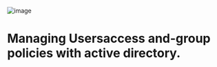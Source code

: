 ![image](https://github.com/user-attachments/assets/4ebcafe1-4002-49e1-9961-38af716d541c)

# Managing Usersaccess and-group policies with active directory.
